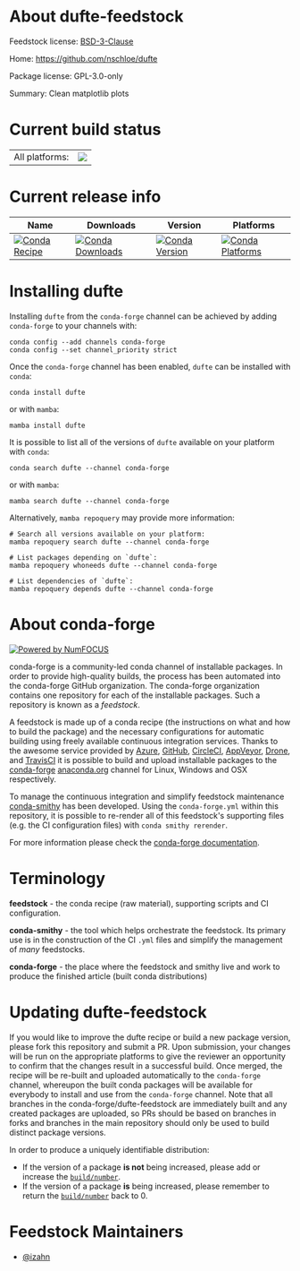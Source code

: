 About dufte-feedstock
=====================

Feedstock license: [BSD-3-Clause](https://github.com/conda-forge/dufte-feedstock/blob/main/LICENSE.txt)

Home: https://github.com/nschloe/dufte

Package license: GPL-3.0-only

Summary: Clean matplotlib plots

Current build status
====================


<table><tr><td>All platforms:</td>
    <td>
      <a href="https://dev.azure.com/conda-forge/feedstock-builds/_build/latest?definitionId=13006&branchName=main">
        <img src="https://dev.azure.com/conda-forge/feedstock-builds/_apis/build/status/dufte-feedstock?branchName=main">
      </a>
    </td>
  </tr>
</table>

Current release info
====================

| Name | Downloads | Version | Platforms |
| --- | --- | --- | --- |
| [![Conda Recipe](https://img.shields.io/badge/recipe-dufte-green.svg)](https://anaconda.org/conda-forge/dufte) | [![Conda Downloads](https://img.shields.io/conda/dn/conda-forge/dufte.svg)](https://anaconda.org/conda-forge/dufte) | [![Conda Version](https://img.shields.io/conda/vn/conda-forge/dufte.svg)](https://anaconda.org/conda-forge/dufte) | [![Conda Platforms](https://img.shields.io/conda/pn/conda-forge/dufte.svg)](https://anaconda.org/conda-forge/dufte) |

Installing dufte
================

Installing `dufte` from the `conda-forge` channel can be achieved by adding `conda-forge` to your channels with:

```
conda config --add channels conda-forge
conda config --set channel_priority strict
```

Once the `conda-forge` channel has been enabled, `dufte` can be installed with `conda`:

```
conda install dufte
```

or with `mamba`:

```
mamba install dufte
```

It is possible to list all of the versions of `dufte` available on your platform with `conda`:

```
conda search dufte --channel conda-forge
```

or with `mamba`:

```
mamba search dufte --channel conda-forge
```

Alternatively, `mamba repoquery` may provide more information:

```
# Search all versions available on your platform:
mamba repoquery search dufte --channel conda-forge

# List packages depending on `dufte`:
mamba repoquery whoneeds dufte --channel conda-forge

# List dependencies of `dufte`:
mamba repoquery depends dufte --channel conda-forge
```


About conda-forge
=================

[![Powered by
NumFOCUS](https://img.shields.io/badge/powered%20by-NumFOCUS-orange.svg?style=flat&colorA=E1523D&colorB=007D8A)](https://numfocus.org)

conda-forge is a community-led conda channel of installable packages.
In order to provide high-quality builds, the process has been automated into the
conda-forge GitHub organization. The conda-forge organization contains one repository
for each of the installable packages. Such a repository is known as a *feedstock*.

A feedstock is made up of a conda recipe (the instructions on what and how to build
the package) and the necessary configurations for automatic building using freely
available continuous integration services. Thanks to the awesome service provided by
[Azure](https://azure.microsoft.com/en-us/services/devops/), [GitHub](https://github.com/),
[CircleCI](https://circleci.com/), [AppVeyor](https://www.appveyor.com/),
[Drone](https://cloud.drone.io/welcome), and [TravisCI](https://travis-ci.com/)
it is possible to build and upload installable packages to the
[conda-forge](https://anaconda.org/conda-forge) [anaconda.org](https://anaconda.org/)
channel for Linux, Windows and OSX respectively.

To manage the continuous integration and simplify feedstock maintenance
[conda-smithy](https://github.com/conda-forge/conda-smithy) has been developed.
Using the ``conda-forge.yml`` within this repository, it is possible to re-render all of
this feedstock's supporting files (e.g. the CI configuration files) with ``conda smithy rerender``.

For more information please check the [conda-forge documentation](https://conda-forge.org/docs/).

Terminology
===========

**feedstock** - the conda recipe (raw material), supporting scripts and CI configuration.

**conda-smithy** - the tool which helps orchestrate the feedstock.
                   Its primary use is in the construction of the CI ``.yml`` files
                   and simplify the management of *many* feedstocks.

**conda-forge** - the place where the feedstock and smithy live and work to
                  produce the finished article (built conda distributions)


Updating dufte-feedstock
========================

If you would like to improve the dufte recipe or build a new
package version, please fork this repository and submit a PR. Upon submission,
your changes will be run on the appropriate platforms to give the reviewer an
opportunity to confirm that the changes result in a successful build. Once
merged, the recipe will be re-built and uploaded automatically to the
`conda-forge` channel, whereupon the built conda packages will be available for
everybody to install and use from the `conda-forge` channel.
Note that all branches in the conda-forge/dufte-feedstock are
immediately built and any created packages are uploaded, so PRs should be based
on branches in forks and branches in the main repository should only be used to
build distinct package versions.

In order to produce a uniquely identifiable distribution:
 * If the version of a package **is not** being increased, please add or increase
   the [``build/number``](https://docs.conda.io/projects/conda-build/en/latest/resources/define-metadata.html#build-number-and-string).
 * If the version of a package **is** being increased, please remember to return
   the [``build/number``](https://docs.conda.io/projects/conda-build/en/latest/resources/define-metadata.html#build-number-and-string)
   back to 0.

Feedstock Maintainers
=====================

* [@izahn](https://github.com/izahn/)

